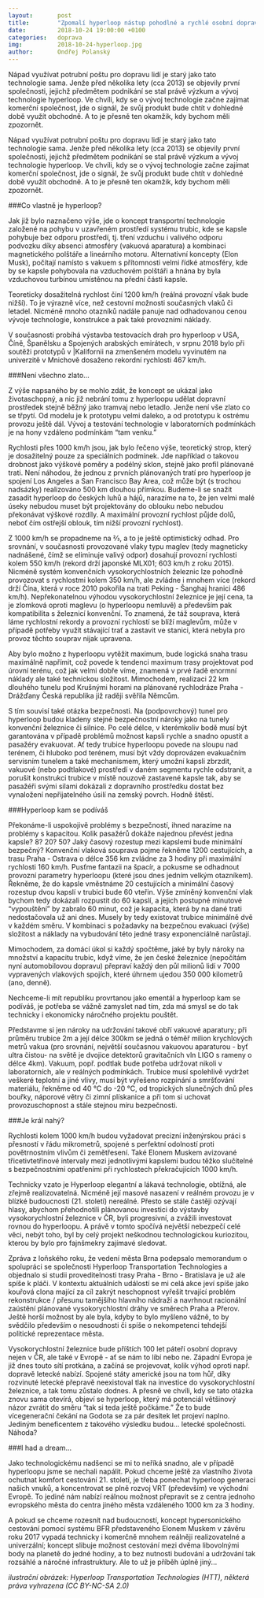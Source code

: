 ```yaml
---
layout:       post
title:        "Zpomalí hyperloop nástup pohodlné a rychlé osobní dopravy?"
date:         2018-10-24 19:00:00 +0100
categories:   doprava
img:          2018-10-24-hyperloop.jpg
author:       Ondřej Polanský
---
```

Nápad využívat potrubní poštu pro dopravu lidí je starý jako tato technologie sama. Jenže před několika lety (cca 2013) se objevily první společnosti, jejichž předmětem podnikání se stal právě výzkum a vývoj technologie hyperloop. Ve chvíli, kdy se o vývoj technologie začne zajímat komerční společnost, jde o signál, že svůj produkt bude chtít v dohledné době využít obchodně. A to je přesně ten okamžik, kdy bychom měli zpozornět.
<!--more-->

Nápad využívat potrubní poštu pro dopravu lidí je starý jako tato technologie sama. Jenže před několika lety (cca 2013) se objevily první společnosti, jejichž předmětem podnikání se stal právě výzkum a vývoj technologie hyperloop. Ve chvíli, kdy se o vývoj technologie začne zajímat komerční společnost, jde o signál, že svůj produkt bude chtít v dohledné době využít obchodně. A to je přesně ten okamžik, kdy bychom měli zpozornět.


###Co vlastně je hyperloop?

Jak již bylo naznačeno výše, jde o koncept transportní technologie založené na pohybu v uzavřeném prostředí systému trubic, kde se kapsle pohybuje bez odporu prostředí, tj. tření vzduchu i valivého odporu podvozku díky absenci atmosféry (vakuová aparatura) a kombinaci magnetického polštáře a lineárního motoru. Alternativní koncepty (Elon Musk), počítají namísto s vakuem s přítomnosti velmi řídké atmosféry, kde by se kapsle pohybovala na vzduchovém polštáři a hnána by byla vzduchovou turbínou umístěnou na přední části kapsle.

Teoreticky dosažitelná rychlost činí 1200 km/h (reálná provozní však bude nižší). To je výrazně více, než cestovní možnosti současných vlaků či letadel. Nicméně mnoho otazníků nadále panuje nad odhadovanou cenou vývoje technologie, konstrukce a pak také provozními náklady.

V současnosti probíhá výstavba testovacích drah pro hyperloop v USA, Číně, Španělsku a Spojených arabských emirátech, v srpnu 2018 bylo při soutěži prototypů v |Kalifornii na zmenšeném modelu vyvinutém na univerzitě v Mnichově dosaženo rekordní rychlosti 467 km/h.


###Není všechno zlato…

Z výše napsaného by se mohlo zdát, že koncept se ukázal jako životaschopný, a nic již nebrání tomu z hyperloopu udělat dopravní prostředek stejně běžný jako tramvaj nebo letadlo. Jenže není vše zlato co se třpytí. Od modelu je k prototypu velmi daleko, a od prototypu k ostrému provozu ještě dál. Vývoj a testování technologie v laboratorních podmínkách je na hony vzdáleno podmínkám “tam venku.”

Rychlosti přes 1000 km/h jsou, jak bylo řečeno výše, teoretický strop, který je dosažitelný pouze za speciálních podmínek. Jde například o takovou drobnost jako výškové poměry a podélný sklon, stejně jako profil plánované trati. Není náhodou, že jednou z prvních plánovaných tratí pro hyperloop je spojení Los Angeles a San Francisco Bay Area, což může být (s trochou nadsázky) realizováno 500 km dlouhou přímkou. Budeme-li se snažit zasadit hyperloop do českých luhů a hájů, narazíme na to, že jen velmi malé úseky nebudou muset být projektovány do oblouku nebo nebudou překonávat výškové rozdíly. A maximální provozní rychlost půjde dolů, neboť čím ostřejší oblouk, tím nižší provozní rychlost).

Z 1000 km/h se propadneme na ⅔, a to je ještě optimistický odhad. Pro srovnání, v současnosti provozované vlaky typu maglev (tedy magneticky nadnášené, čímž se eliminuje valivý odpor) dosahují provozní rychlosti kolem 550 km/h (rekord drží japonské MLX01; 603 km/h z roku 2015). Nicméně systém konvenčních vysokorychlostních železnic lze pohodlně provozovat s rychlostmi kolem 350 km/h, ale zvládne i mnohem více (rekord drží Čína, která v roce 2010 pokořila na trati Peking - Šanghaj hranici 486 km/h). Nepřekonatelnou výhodou vysokorychlostní železnice je její cena, ta je zlomková oproti maglevu (o hyperloopu nemluvě) a především pak kompatibilita s železnicí konvenční. To znamená, že táž souprava, která láme rychlostní rekordy a provozní rychlostí se blíží maglevům, může v případě potřeby využít stávající trať a zastavit ve stanici, která nebyla pro provoz těchto souprav nijak upravena.

Aby bylo možno z hyperloopu vytěžit maximum, bude logická snaha trasu maximálně napřímit, což povede k tendenci maximum trasy projektovat pod úrovní terénu, což jak velmi dobře víme, znamená v prvé řadě enormní náklady ale také technickou složitost. Mimochodem, realizaci 22 km dlouhého tunelu pod Krušnými horami na plánované rychlodráze Praha - Drážďany Česká republika již raději svěřila Němcům.

S tím souvisí také otázka bezpečnosti. Na (podpovrchový) tunel pro hyperloop budou kladeny stejné bezpečnostní nároky jako na tunely konvenční železnice či silnice. Po celé délce, v kterémkoliv bodě musí být garantována v případě problémů možnost kapsli rychle a snadno opustit a pasažéry evakuovat. Ať tedy trubice hyperloopu povede na sloupu nad terénem, či hluboko pod terénem, musí být vždy doprovázen evakuačním servisním tunelem a také mechanismem, který umožní kapsli zbrzdit, vakuové (nebo podtlakové) prostředí v daném segmentu rychle odstranit, a porušit konstrukci trubice v místě nouzově zastavené kapsle tak, aby se pasažéři svými silami dokázali z dopravního prostředku dostat bez vynaložení nepřijatelného úsilí na zemský povrch. Hodně štěstí.


###Hyperloop kam se podíváš

Překonáme-li uspokojivě problémy s bezpečností, ihned narazíme na problémy s kapacitou. Kolik pasažérů dokáže najednou převést jedna kapsle? 8? 20? 50? Jaký časový rozestup mezi kapslemi bude minimální bezpečný? Konvenční vlaková souprava pojme řekněme 1200 cestujících, a trasu Praha - Ostrava o délce 356 km zvládne za 3 hodiny při maximální rychlosti 160 km/h. Pusťme fantazii na špacír, a pokusme se odhadnout provozní parametry hyperloopu (které jsou dnes jedním velkým otazníkem). Řekněme, že do kapsle vměstnáme 20 cestujících a minimální časový rozestup dvou kapslí v trubici bude 60 vteřin. Výše zmíněný konvenční vlak bychom tedy dokázali rozpustit do 60 kapslí, a jejich postupné minutové “vypouštění” by zabralo 60 minut, což je kapacita, která by na dané trati nedostačovala už ani dnes. Musely by tedy existovat trubice minimálně dvě v každém směru. V kombinaci s požadavky na bezpečnou evakuaci (výše) složitost a náklady na vybudování této jedné trasy exponenciálně narůstají.

Mimochodem, za domácí úkol si každý spočtěme, jaké by byly nároky na množství a kapacitu trubic, když víme, že jen české železnice (nepočítám nyní automobilovou dopravu) přepraví každý den půl milionů lidí v 7000 vypravených vlakových spojích, které úhrnem ujedou 350 000 kilometrů (ano, denně).

Nechceme-li mít republiku provrtanou jako ementál a hyperloop kam se podíváš, je potřeba se vážně zamyslet nad tím, zda má smysl se do tak technicky i ekonomicky náročného projektu pouštět.

Představme si jen nároky na udržování takové obří vakuové aparatury; při průměru trubice 2m a její délce 300km se jedná o téměř milion krychlových metrů vakua (pro srovnání, největší současnou vakuovou aparaturou - byť ultra čistou- na světě je dvojice detektorů gravitačních vln LIGO s rameny o délce 4km). Vakuum, popř. podtlak bude potřeba udržovat nikoli v laboratorních, ale v reálných podmínkách. Trubice musí spolehlivě vydržet veškeré teplotní a jiné vlivy, musí být vyřešeno rozpínání a smršťování materiálu, řekněme od 40 °C do -20 °C, od tropických slunečných dnů přes bouřky, náporové větry či zimní plískanice a při tom si uchovat provozuschopnost a stále stejnou míru bezpečnosti.


###Je král nahý?

Rychlosti kolem 1000 km/h budou vyžadovat precizní inženýrskou práci s přesností v řádu mikrometrů, spojené s perfektní odolností proti povětrnostním vlivům či zemětřesení. Také Elonem Muskem avizované třicetivtetřinové intervaly mezi jednotlivými kapslemi budou těžko slučitelné s bezpečnostními opatřeními při rychlostech překračujících 1000 km/h.

Technicky vzato je Hyperloop elegantní a lákavá technologie, obtížná, ale zřejmě realizovatelná. Nicméně její masové nasazení v reálném provozu je v blízké budoucnosti (21. století) nereálné. Přesto se stále častěji ozývají hlasy, abychom přehodnotili plánovanou investici do výstavby vysokorychlostní železnice v ČR, byli progresivní, a zvážili investovat rovnou do hyperloopu. A právě v tomto spočívá největší nebezpečí celé věci, nebýt toho, byl by celý projekt neškodnou technologickou kuriozitou, kterou by bylo pro fajnšmekry zajímavé sledovat.

Zpráva z loňského roku, že vedení města Brna podepsalo memorandum o spolupráci se společnosti Hyperloop Transportation Technologies a objednalo si studii proveditelnosti trasy Praha - Brno - Bratislava je už ale spíše k pláči. V kontextu aktuálních událostí se mi celá akce jeví spíše jako kouřová clona mající za cíl zakrýt neschopnost vyřešit trvající problém rekonstrukce / přesunu tamějšího hlavního nádraží a navrhnout racionální zaústění plánované vysokorychlostní dráhy ve směrech Praha a Přerov. Ještě horší možnost by ale byla, kdyby to bylo myšleno vážně, to by svědčilo především o nesoudnosti či spíše o nekompetenci tehdejší politické reprezentace města.

Vysokorychlostní železnice bude příštích 100 let páteří osobní dopravy nejen v ČR, ale také v Evropě - ať se nám to líbí nebo ne. Západní Evropa je již dnes touto sítí protkána, a začíná se projevovat, kolik výhod oproti např. dopravě letecké nabízí. Spojené státy americké jsou na tom hůř, díky rozvinuté letecké přepravě neexistoval tlak na investice do vysokorychlostní železnice, a tak tomu zůstalo dodnes. A přesně ve chvíli, kdy se tato otázka znovu sama otevírá, objeví se hyperloop, který má potenciál většinový názor zvrátit do směru “tak si teda ještě počkáme.” Že to bude vícegenerační čekání na Godota se za pár desítek let projeví naplno. Jediným beneficentem z takového výsledku budou... letecké společnosti. Náhoda?


###I had a dream...

Jako technologickému nadšenci se mi to neříká snadno, ale v případě hyperloopu jsme se nechali napálit. Pokud chceme ještě za vlastního života ochutnat komfort cestování 21. století, je třeba ponechat hyperloop generaci našich vnuků, a koncentrovat se plně rozvoj VRT (především) ve východní Evropě. To jediné nám nabízí reálnou možnost přepravit se z centra jednoho evropského města do centra jiného města vzdáleného 1000 km za 3 hodiny.

A pokud se chceme rozesnít nad budoucností, koncept hypersonického cestování pomocí systému BFR představeného Elonem Muskem v závěru roku 2017 vypadá technicky i komerčně mnohem reálněji realizovatelné a univerzální; koncept slibuje možnost cestování mezi dvěma libovolnými body na planetě do jedné hodiny, a to bez nutnosti budování a udržování tak rozsáhlé a náročné infrastruktury. Ale to už je příběh úplně jiný...

*ilustrační obrázek: Hyperloop Transportation Technologies (HTT), některá práva vyhrazena (CC BY-NC-SA 2.0)*
